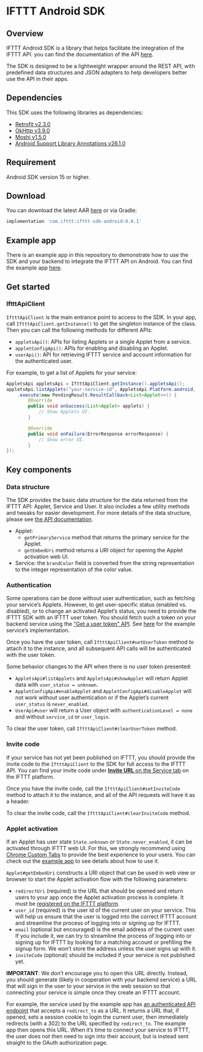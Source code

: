 # IFTTT Android SDK
## Overview
IFTTT Android SDK is a library that helps facilitate the integration of the IFTTT API. you can find the documentation of the API [here](https://platform.ifttt.com/docs/embedding_applets).

The SDK is designed to be a lightweight wrapper around the REST API, with predefined data structures and JSON adapters to help developers better use the API in their apps.

## Dependencies
This SDK uses the following libraries as dependencies:
* [Retrofit v2.3.0](http://square.github.io/retrofit/)
* [OkHttp v3.9.0](http://square.github.io/okhttp/)
* [Moshi v1.5.0](https://github.com/square/moshi)
* [Android Support Library Annotations v26.1.0](https://developer.android.com/topic/libraries/support-library/packages.html#annotations)

## Requirement
Android SDK version 15 or higher.

## Download
You can download the latest AAR [here](https://bintray.com/ifttt/maven/download_file?file_path=com%2Fifttt%2Fifttt-sdk-android%2F0.0.1%2Fifttt-sdk-android-0.0.1.aar) or via Gradle:
```groovy
implementation 'com.ifttt:ifttt-sdk-android:0.0.1'
```

## Example app
There is an example app in this repository to demonstrate how to use the SDK and your backend to integrate the IFTTT API on Android. You can find the example app [here](https://github.com/IFTTT/IFTTTSDK-Android/tree/master/app).


## Get started
### IftttApiClient
`IftttApiClient` is the main entrance point to access to the SDK. In your app, call `IftttApiClient.getInstance()` to get the singleton instance of the class. Then you can call the following methods for different APIs:
* `appletsApi()`: APIs for listing Applets or a single Applet from a service.
* `appletConfigApi()`: APIs for enabling and disabling an Applet.
* `userApi()`: API for retrieving IFTTT service and account information for the authenticated user.

For example, to get a list of Applets for your service:
```java
AppletsApi appletsApi = IftttApiClient.getInstance().appletsApi();
appletsApi.listApplets("your-service-id", AppletsApi.Platform.android, AppletsApi.Order.enabled_count_asc)
    .execute(new PendingResult.ResultCallback<List<Applet>>() {
        @Override
        public void onSuccess(List<Applet> applets) {
            // Show Applets UI.
        }

        @Override
        public void onFailure(ErrorResponse errorResponse) {
            // Show error UI.
        }
});
```

## Key components
### Data structure
The SDK provides the basic data structure for the data returned from the IFTTT API: Applet, Service and User. It also includes a few utility methods and tweaks for easier development. For more details of the data structure, please see [the API documentation](https://platform.ifttt.com/docs/embedding_applets#list-applets).
* Applet:
    * `getPrimaryService` method that returns the primary service for the Applet.
    * `getEmbedUri` method returns a URI object for opening the Applet activation web UI.
* Service: the `brandColor` field is converted from the string representation to the integer representation of the color value.

### Authentication
Some operations can be done without user authentication, such as fetching your service’s Applets. However, to get user-specific status (enabled vs. disabled), or to change an activated Applet’s status, you need to provide the IFTTT SDK with an IFTTT user token. You should fetch such a token on your backend service using the ["Get a user token" API](https://platform.ifttt.com/docs/embedding_applets#get-a-user-token). See [here](https://github.com/IFTTT/ifttt-api-example/blob/master/controllers/mobile_api_controller.rb#L39) for the example service’s implementation.

Once you have the user token, call `IftttApiClient#setUserToken` method to attach it to the instance, and all subsequent API calls will be authenticated with the user token.

Some behavior changes to the API when there is no user token presented:
* `AppletsApi#listApplets` and `AppletsApi#showApplet` will return Applet data with `user_status = unknown`.
* `AppletConfigApi#enableApplet` and `AppletConfigApi#disableApplet` will not work without user authentication or if the Applet’s current `user_status` is `never_enabled`.
* `UserApi#user` will return a User object with `authenticationLevel = none` and without `service_id` or `user_login`.

To clear the user token, call `IftttApiClient#clearUserToken` method.

### Invite code
If your service has not yet been published on IFTTT, you should provide the invite code to the `IftttApiClient` to the SDK for full access to the IFTTT API. You can find your invite code under [**Invite URL** on the Service tab](https://platform.ifttt.com/mkt/general) on the IFTTT platform.

Once you have the invite code, call the `IftttApiClient#setInviteCode` method to attach it to the instance, and all of the API requests will have it as a header.

To clear the invite code, call the `IftttApiClient#clearInviteCode` method.

### Applet activation
If an Applet has user state `State.unknown` or `State.never_enabled`, it can be activated through IFTTT web UI. For this, we strongly recommend using [Chrome Custom Tabs](https://developer.chrome.com/multidevice/android/customtabs) to provide the best experience to your users. You can check out the [example app](https://github.com/IFTTT/IFTTTSDK-Android/blob/master/app/src/main/java/com/ifttt/api/demo/AppletConfigurationClickListenerFactory.kt) to see details about how to use it.

`Applet#getEmbedUri` constructs a URI object that can be used in web view or browser to start the Applet activation flow with the following parameters:
* `redirectUri` (required) is the URL that should be opened and return users to your app once the Applet activation process is complete. It must be [registered on the IFTTT platform](https://platform.ifttt.com/services/ifttt_api_example/embedded_redirects).
* `user_id` (required)  is the user id of the current user on your service. This will help us ensure that the user is logged into the correct IFTTT account and streamline the process of logging into or signing up for IFTTT.
* `email` (optional but encouraged) is the email address of the current user. If you include it, we can try to streamline the process of logging into or signing up for IFTTT by looking for a matching account or prefilling the signup form. We won’t store the address unless the user signs up with it.
* `inviteCode` (optional) should be included if your service is not published yet.

**IMPORTANT**: We don’t encourage you to open this URL directly. Instead, you should generate (likely in cooperation with your backend service) a URL that will sign in the user to your service in the web session so that connecting your service is simple once they create an IFTTT account.

For example, the service used by the example app has [an authenticated API endpoint](https://github.com/IFTTT/ifttt-api-example/blob/master/controllers/mobile_api_controller.rb#L74-L81) that accepts a `redirect_to` as a URL. It returns a URL that, if opened, sets a session cookie to login the current user, then immediately redirects (with a 302) to the URL specified by `redirect_to`. The example app then opens this URL. When it’s time to connect your service to IFTTT, the user does not then need to sign into their account, but is instead sent straight to the OAuth authorization page.
